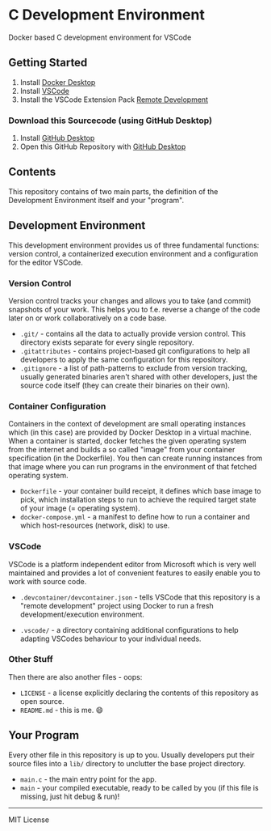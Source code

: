 # C Development Environment
 Docker based C development environment for VSCode

## Getting Started

1. Install [Docker Desktop](https://www.docker.com/products/docker-desktop/)
2. Install [VSCode](https://code.visualstudio.com/)
3. Install the VSCode Extension Pack [Remote Development](https://marketplace.visualstudio.com/items?itemName=ms-vscode-remote.vscode-remote-extensionpack)

### Download this Sourcecode (using GitHub Desktop)

1. Install [GitHub Desktop](https://desktop.github.com/)
2. Open this GitHub Repository with [GitHub Desktop](x-github-client://openRepo/https://github.com/florianb/c-development-environment)

## Contents

This repository contains of two main parts, the definition of the Development Environment itself and your "program".

## Development Environment

This development environment provides us of three fundamental functions: version control, a containerized execution environment and a configuration for the editor VSCode.

### Version Control

Version control tracks your changes and allows you to take (and commit) snapshots of your work. This helps you to f.e. reverse a change of the code later on or work collaboratively on a code base.

 - `.git/` - contains all the data to actually provide version control. This directory exists separate for every single repository.
 - `.gitattributes` - contains project-based git configurations to help all developers to apply the same configuration for this repository.
 - `.gitignore` -  a list of path-patterns to exclude from version tracking, usually generated binaries aren't shared with other developers, just the source code itself (they can create their binaries on their own).

### Container Configuration

Containers in the context of development are small operating instances which (in this case) are provided by Docker Desktop in a virtual machine. When a container is started, docker fetches the given operating system from the internet and builds a so called "image" from your container specification (in the Dockerfile). You then can create running instances from that image where you can run programs in the environment of that fetched operating system.

 - `Dockerfile` - your container build receipt, it defines which base image to pick, which installation steps to run to achieve the required target state of your image (= operating system).
 - `docker-compose.yml` - a manifest to define how to run a container and which host-resources (network, disk) to use.

 ### VSCode

 VSCode is a platform independent editor from Microsoft which is very well maintained and provides a lot of convenient features to easily enable you to work with source code.

- `.devcontainer/devcontainer.json` - tells VSCode that this repository is a "remote development" project using Docker to run a fresh development/execution environment.

- `.vscode/` - a directory containing additional configurations to help adapting VSCodes behaviour to your individual needs.

### Other Stuff

Then there are also another files - oops:

- `LICENSE` - a license explicitly declaring the contents of this repository as open source.
- `README.md` - this is me. :smile:


## Your Program

Every other file in this repository is up to you. Usually developers put their source files into a `lib/` directory to unclutter the base project directory.

- `main.c` - the main entry point for the app.
- `main` - your compiled executable, ready to be called by you (if this file is missing, just hit debug & run)!


---
MIT License
